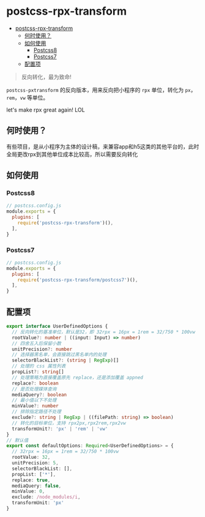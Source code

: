 # postcss-rpx-transform

- [postcss-rpx-transform](#postcss-rpx-transform)
  - [何时使用？](#何时使用)
  - [如何使用](#如何使用)
    - [Postcss8](#postcss8)
    - [Postcss7](#postcss7)
  - [配置项](#配置项)

> 反向转化，最为致命!

`postcss-pxtransform` 的反向版本，用来反向把小程序的 `rpx` 单位，转化为 `px`，`rem`，`vw` 等单位。

let's make rpx great again! LOL

## 何时使用？

有些项目，是从小程序为主体的设计稿，来兼容app和h5这类的其他平台的，此时全局更改rpx到其他单位成本比较高，所以需要反向转化

## 如何使用

### Postcss8

```js
// postcss.config.js
module.exports = {
  plugins: [
    require('postcss-rpx-transform')(),
  ],
}
```

### Postcss7

```js
// postcss.config.js
module.exports = {
  plugins: [
    require('postcss-rpx-transform/postcss7')(),
  ],
}
```

## 配置项

```ts
export interface UserDefinedOptions {
  // 反向转化的基准单位，默认是32，即 32rpx = 16px = 1rem = 32/750 * 100vw
  rootValue?: number | ((input: Input) => number)
  // 四舍五入后保留小数
  unitPrecision?: number
  // 选择器黑名单，会直接跳过黑名单内的处理
  selectorBlackList?: (string | RegExp)[]
  // 处理的 css 属性列表
  propList?: string[]
  // 处理策略为直接覆盖原先 replace，还是添加覆盖 appned
  replace?: boolean
  // 是否处理媒体查询
  mediaQuery?: boolean
  // 最小值以下不处理
  minValue?: number
  // 排除指定路径不处理
  exclude?: string | RegExp | ((filePath: string) => boolean)
  // 转化的目标单位，支持 rpx2px,rpx2rem,rpx2vw
  transformUnit?: 'px' | 'rem' | 'vw'
}
// 默认值
export const defaultOptions: Required<UserDefinedOptions> = {
  // 32rpx = 16px = 1rem = 32/750 * 100vw
  rootValue: 32,
  unitPrecision: 5,
  selectorBlackList: [],
  propList: ['*'],
  replace: true,
  mediaQuery: false,
  minValue: 0,
  exclude: /node_modules/i,
  transformUnit: 'px'
}
```
